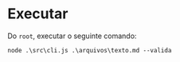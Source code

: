 # Executar
Do ```root```, executar o seguinte comando:
```ps
node .\src\cli.js .\arquivos\texto.md --valida
```